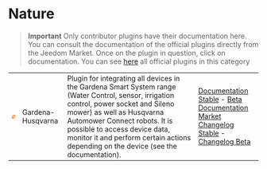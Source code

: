 
# Nature


>**Important**
>Only contributor plugins have their documentation here. You can consult the documentation of the official plugins directly from the Jeedom Market. Once on the plugin in question, click on documentation.
>You can see [here](https://market.jeedom.com/index.php?v=d&p=market&type=plugin&categorie=nature) all official plugins in this category


| | | | |
|--- | --- | --- | ---|
|<img src="gardena/gardena_icon.png" class="pluginLogo" width="100" />|Gardena-Husqvarna|Plugin for integrating all devices in the Gardena Smart System range (Water Control, sensor, irrigation control, power socket and Sileno mower) as well as Husqvarna Automower Connect robots. It is possible to access device data, monitor it and perform certain actions depending on the device (see the documentation).|[Documentation Stable](https://mips2648.github.io/jeedom-plugins-docs/gardena/en_US/) - [Beta Documentation](https://mips2648.github.io/jeedom-plugins-docs/gardena/en_US/)<br/>[Market](https://market.jeedom.com/index.php?v=d&p=market_display&id=4031)<br/>[Changelog Stable](https://mips2648.github.io/jeedom-plugins-docs/gardena/en_US/changelog) - [Changelog Beta](https://mips2648.github.io/jeedom-plugins-docs/gardena/en_US/changelog)|
